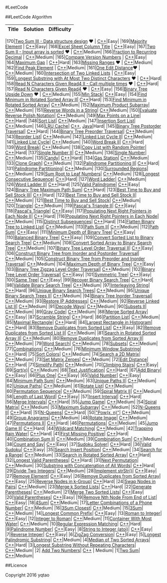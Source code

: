 #LeetCode

##LeetCode Algorithm

| Title | Solution | Difficulty |
| ----- | -------- | ---------- |

|170|[Two Sum III - Data structure design](https://oj.leetcode.com/problems/two-sum-iii-data-structure-design/) &hearts; | [C++](./LeetCodeSolutions/twoSum/twoSum.III.cpp)|Easy|
|169|[Majority Element](https://oj.leetcode.com/problems/majority-element/) | [C++](./LeetCodeSolutions/majorityElement/majorityElement.cpp)|Easy|
|168|[Excel Sheet Column Title](https://oj.leetcode.com/problems/excel-sheet-column-title/) | [C++](./LeetCodeSolutions/excelSheetColumnTitle/excelSheetColumnTitle.cpp)|Easy|
|167|[Two Sum II - Input array is sorted](https://oj.leetcode.com/problems/two-sum-ii-input-array-is-sorted/) &hearts; | [C++](./LeetCodeSolutions/twoSum/twoSum.II.cpp)|Medium|
|166|[Fraction to Recurring Decimal](https://oj.leetcode.com/problems/fraction-to-recurring-decimal/) | [C++](./LeetCodeSolutions/fractionToRecurringDecimal/fractionToRecurringDecimal.cpp)|Medium|
|165|[Compare Version Numbers](https://oj.leetcode.com/problems/compare-version-numbers/) | [C++](./LeetCodeSolutions/compareVersionNumbers/compareVersionNumbers.cpp)|Easy|
|164|[Maximum Gap](https://oj.leetcode.com/problems/maximum-gap/) | [C++](./LeetCodeSolutions/maximumGap/maximumGap.cpp)|Hard|
|163|[Missing Ranges](https://oj.leetcode.com/problems/missing-ranges/) &hearts; | [C++](./LeetCodeSolutions/missingRanges/missingRanges.cpp)|Medium|
|162|[Find Peak Element](https://oj.leetcode.com/problems/find-peak-element/) | [C++](./LeetCodeSolutions/findPeakElement/findPeakElement.cpp)|Medium|
|161|[One Edit Distance](https://oj.leetcode.com/problems/one-edit-distance/)&hearts; | [C++](./LeetCodeSolutions/oneEditDistance/oneEditDistance.cpp)|Medium|
|160|[Intersection of Two Linked Lists](https://oj.leetcode.com/problems/intersection-of-two-linked-lists/) | [C++](./LeetCodeSolutions/intersectionOfTwoLinkedLists/intersectionOfTwoLinkedLists.cpp)|Easy|
|159|[Longest Substring with At Most Two Distinct Characters](https://oj.leetcode.com/problems/longest-substring-with-at-most-two-distinct-characters/) &hearts; | [C++](./LeetCodeSolutions/longestSubstringWithAtMostTwoDistinctCharacters/longestSubstringWithAtMostTwoDistinctCharacters.cpp)|Hard|
|158|[Read N Characters Given Read4 II - Call multiple times](https://oj.leetcode.com/problems/read-n-characters-given-read4-ii-call-multiple-times/) &hearts; | [C++](./LeetCodeSolutions/readNCharactersGivenRead4/readNCharactersGivenRead4.II.cpp)|Hard|
|157|[Read N Characters Given Read4](https://oj.leetcode.com/problems/read-n-characters-given-read4/) &hearts; | [C++](./LeetCodeSolutions/readNCharactersGivenRead4/readNCharactersGivenRead4.cpp)|Easy|
|156|[Binary Tree Upside Down](https://oj.leetcode.com/problems/binary-tree-upside-down/) &hearts; | [C++](./LeetCodeSolutions/binaryTreeUpsideDown/binaryTreeUpsideDown.cpp)|Medium|
|155|[Min Stack](https://oj.leetcode.com/problems/min-stack/)| [C++](./LeetCodeSolutions/minStack/minStack.cpp)|Easy|
|154|[Find Minimum in Rotated Sorted Array II](https://oj.leetcode.com/problems/find-minimum-in-rotated-sorted-array-ii/)| [C++](./LeetCodeSolutions/findMinimumInRotatedSortedArray/findMinimumInRotatedSortedArray.II.cpp)|Hard|
|153|[Find Minimum in Rotated Sorted Array](https://oj.leetcode.com/problems/find-minimum-in-rotated-sorted-array/)| [C++](./LeetCodeSolutions/findMinimumInRotatedSortedArray/findMinimumInRotatedSortedArray.cpp)|Medium|
|152|[Maximum Product Subarray](https://oj.leetcode.com/problems/maximum-product-subarray/)| [C++](./LeetCodeSolutions/maximumProductSubarray/maximumProductSubarray.cpp)|Medium|
|151|[Reverse Words in a String](https://oj.leetcode.com/problems/reverse-words-in-a-string/)| [C++](./LeetCodeSolutions/reverseWordsInAString/reverseWordsInAString.cpp)|Medium|
|150|[Evaluate Reverse Polish Notation](https://oj.leetcode.com/problems/evaluate-reverse-polish-notation/)| [C++](./LeetCodeSolutions/evaluateReversePolishNotation/evaluateReversePolishNotation.cpp)|Medium|
|149|[Max Points on a Line](https://oj.leetcode.com/problems/max-points-on-a-line/)| [C++](./LeetCodeSolutions/maxPointsOnALine/maxPointsOnALine.cpp)|Hard|
|148|[Sort List](https://oj.leetcode.com/problems/sort-list/)| [C++](./LeetCodeSolutions/sortList/sortList.cpp)|Medium|
|147|[Insertion Sort List](https://oj.leetcode.com/problems/insertion-sort-list/)| [C++](./LeetCodeSolutions/insertionSortList/insertionSortList.cpp)|Medium|
|146|[LRU Cache](https://oj.leetcode.com/problems/lru-cache/)| [C++](./LeetCodeSolutions/LRUCache/LRUCache.cpp), [Java](./algorithms/java/src/lruCache/LRUCache.java)|Hard|
|145|[Binary Tree Postorder Traversal](https://oj.leetcode.com/problems/binary-tree-postorder-traversal/)| [C++](./LeetCodeSolutions/binaryTreePostorderTraversal/binaryTreePostorderTraversal.cpp)|Hard|
|144|[Binary Tree Preorder Traversal](https://oj.leetcode.com/problems/binary-tree-preorder-traversal/)| [C++](./LeetCodeSolutions/binaryTreePreorderTraversal/binaryTreePreorderTraversal.cpp)|Medium|
|143|[Reorder List](https://oj.leetcode.com/problems/reorder-list/)| [C++](./LeetCodeSolutions/reorderList/reorderList.cpp)|Medium|
|142|[Linked List Cycle II](https://oj.leetcode.com/problems/linked-list-cycle-ii/)| [C++](./LeetCodeSolutions/linkedListCycle/linkedListCycle.II.cpp)|Medium|
|141|[Linked List Cycle](https://oj.leetcode.com/problems/linked-list-cycle/)| [C++](./LeetCodeSolutions/linkedListCycle/linkedListCycle.cpp)|Medium|
|140|[Word Break II](https://oj.leetcode.com/problems/word-break-ii/)| [C++](./LeetCodeSolutions/wordBreak/wordBreak.II.cpp)|Hard|
|139|[Word Break](https://oj.leetcode.com/problems/word-break/)| [C++](./LeetCodeSolutions/wordBreak/wordBreak.cpp)|Medium|
|138|[Copy List with Random Pointer](https://oj.leetcode.com/problems/copy-list-with-random-pointer/)| [C++](./LeetCodeSolutions/copyListWithRandomPointer/copyListWithRandomPointer.cpp)|Hard|
|137|[Single Number II](https://oj.leetcode.com/problems/single-number-ii/)| [C++](./LeetCodeSolutions/singleNumber/singleNumber.II.cpp)|Medium|
|136|[Single Number](https://oj.leetcode.com/problems/single-number/)| [C++](./LeetCodeSolutions/singleNumber/singleNumber.cpp)|Medium|
|135|[Candy](https://oj.leetcode.com/problems/candy/)| [C++](./LeetCodeSolutions/candy/candy.cpp)|Hard|
|134|[Gas Station](https://oj.leetcode.com/problems/gas-station/)| [C++](./LeetCodeSolutions/gasStation/gasStation.cpp)|Medium|
|133|[Clone Graph](https://oj.leetcode.com/problems/clone-graph/)| [C++](./LeetCodeSolutions/cloneGraph/cloneGraph.cpp)|Medium|
|132|[Palindrome Partitioning II](https://oj.leetcode.com/problems/palindrome-partitioning-ii/)| [C++](./LeetCodeSolutions/palindromePartitioning/palindromePartitioning.II.cpp)|Hard|
|131|[Palindrome Partitioning](https://oj.leetcode.com/problems/palindrome-partitioning/)| [C++](./LeetCodeSolutions/palindromePartitioning/palindromePartitioning.cpp)|Medium|
|130|[Surrounded Regions](https://oj.leetcode.com/problems/surrounded-regions/)| [C++](./LeetCodeSolutions/surroundedRegions/surroundedRegions.cpp)|Medium|
|129|[Sum Root to Leaf Numbers](https://oj.leetcode.com/problems/sum-root-to-leaf-numbers/)| [C++](./LeetCodeSolutions/sumRootToLeafNumber/sumRootToLeafNumber.cpp)|Medium|
|128|[Longest Consecutive Sequence](https://oj.leetcode.com/problems/longest-consecutive-sequence/)| [C++](./LeetCodeSolutions/longestConsecutiveSequence/longestConsecutiveSequence.cpp)|Hard|
|127|[Word Ladder](https://oj.leetcode.com/problems/word-ladder/)| [C++](./LeetCodeSolutions/wordLadder/wordLadder.cpp)|Medium|
|126|[Word Ladder II](https://oj.leetcode.com/problems/word-ladder-ii/)| [C++](./LeetCodeSolutions/wordLadder/wordLadder.II.cpp)|Hard|
|125|[Valid Palindrome](https://oj.leetcode.com/problems/valid-palindrome/)| [C++](./LeetCodeSolutions/validPalindrome/validPalindrome.cpp)|Easy|
|124|[Binary Tree Maximum Path Sum](https://oj.leetcode.com/problems/binary-tree-maximum-path-sum/)| [C++](./LeetCodeSolutions/binaryTreeMaximumPathSum/binaryTreeMaximumPathSum.cpp)|Hard|
|123|[Best Time to Buy and Sell Stock III](https://oj.leetcode.com/problems/best-time-to-buy-and-sell-stock-iii/)| [C++](./LeetCodeSolutions/bestTimeToBuyAndSellStock/bestTimeToBuyAndSellStock.III.cpp)|Hard|
|122|[Best Time to Buy and Sell Stock II](https://oj.leetcode.com/problems/best-time-to-buy-and-sell-stock-ii/)| [C++](./LeetCodeSolutions/bestTimeToBuyAndSellStock/bestTimeToBuyAndSellStock.II.cpp)|Medium|
|121|[Best Time to Buy and Sell Stock](https://oj.leetcode.com/problems/best-time-to-buy-and-sell-stock/)| [C++](./LeetCodeSolutions/bestTimeToBuyAndSellStock/bestTimeToBuyAndSellStock.cpp)|Medium|
|120|[Triangle](https://oj.leetcode.com/problems/triangle/)| [C++](./LeetCodeSolutions/triangle/triangle.cpp)|Medium|
|119|[Pascal's Triangle II](https://oj.leetcode.com/problems/pascals-triangle-ii/)| [C++](./LeetCodeSolutions/pascalTriangle/pascalTriangle.II.cpp)|Easy|
|118|[Pascal's Triangle](https://oj.leetcode.com/problems/pascals-triangle/)| [C++](./LeetCodeSolutions/pascalTriangle/pascalTriangle.cpp)|Easy|
|117|[Populating Next Right Pointers in Each Node II](https://oj.leetcode.com/problems/populating-next-right-pointers-in-each-node-ii/)| [C++](./LeetCodeSolutions/populatingNextRightPointersInEachNode/populatingNextRightPointersInEachNode.II.cpp)|Hard|
|116|[Populating Next Right Pointers in Each Node](https://oj.leetcode.com/problems/populating-next-right-pointers-in-each-node/)| [C++](./LeetCodeSolutions/populatingNextRightPointersInEachNode/populatingNextRightPointersInEachNode.cpp)|Medium|
|115|[Distinct Subsequences](https://oj.leetcode.com/problems/distinct-subsequences/)| [C++](./LeetCodeSolutions/distinctSubsequences/distinctSubsequences.cpp)|Hard|
|114|[Flatten Binary Tree to Linked List](https://oj.leetcode.com/problems/flatten-binary-tree-to-linked-list/)| [C++](./LeetCodeSolutions/flattenBinaryTreeToLinkedList/flattenBinaryTreeToLinkedList.cpp)|Medium|
|113|[Path Sum II](https://oj.leetcode.com/problems/path-sum-ii/)| [C++](./LeetCodeSolutions/pathSum/pathSum.II.cpp)|Medium|
|112|[Path Sum](https://oj.leetcode.com/problems/path-sum/)| [C++](./LeetCodeSolutions/pathSum/pathSum.cpp)|Easy|
|111|[Minimum Depth of Binary Tree](https://oj.leetcode.com/problems/minimum-depth-of-binary-tree/)| [C++](./LeetCodeSolutions/minimumDepthOfBinaryTree/minimumDepthOfBinaryTree.cpp)|Easy|
|110|[Balanced Binary Tree](https://oj.leetcode.com/problems/balanced-binary-tree/)| [C++](./LeetCodeSolutions/balancedBinaryTree/balancedBinaryTree.cpp)|Easy|
|109|[Convert Sorted List to Binary Search Tree](https://oj.leetcode.com/problems/convert-sorted-list-to-binary-search-tree/)| [C++](./LeetCodeSolutions/convertSortedListToBinarySearchTree/convertSortedListToBinarySearchTree.cpp)|Medium|
|108|[Convert Sorted Array to Binary Search Tree](https://oj.leetcode.com/problems/convert-sorted-array-to-binary-search-tree/)| [C++](./LeetCodeSolutions/convertSortedArrayToBinarySearchTree/convertSortedArrayToBinarySearchTree.cpp)|Medium|
|107|[Binary Tree Level Order Traversal II](https://oj.leetcode.com/problems/binary-tree-level-order-traversal-ii/)| [C++](./LeetCodeSolutions/binaryTreeLevelOrderTraversal/binaryTreeLevelOrderTraversal.II.cpp)|Easy|
|106|[Construct Binary Tree from Inorder and Postorder Traversal](https://oj.leetcode.com/problems/construct-binary-tree-from-inorder-and-postorder-traversal/)| [C++](./LeetCodeSolutions/constructBinaryTreeFromInorderAndPostorderTraversal/constructBinaryTreeFromInorderAndPostorderTraversal.cpp)|Medium|
|105|[Construct Binary Tree from Preorder and Inorder Traversal](https://oj.leetcode.com/problems/construct-binary-tree-from-preorder-and-inorder-traversal/)| [C++](./LeetCodeSolutions/constructBinaryTreeFromPreorderAndInorderTraversal/constructBinaryTreeFromPreorderAndInorderTraversal.cpp)|Medium|
|104|[Maximum Depth of Binary Tree](https://oj.leetcode.com/problems/maximum-depth-of-binary-tree/)| [C++](./LeetCodeSolutions/maximumDepthOfBinaryTree/maximumDepthOfBinaryTree.cpp)|Easy|
|103|[Binary Tree Zigzag Level Order Traversal](https://oj.leetcode.com/problems/binary-tree-zigzag-level-order-traversal/)| [C++](./LeetCodeSolutions/binaryTreeZigzagLevelOrderTraversal/binaryTreeZigzagLevelOrderTraversal.cpp)|Medium|
|102|[Binary Tree Level Order Traversal](https://oj.leetcode.com/problems/binary-tree-level-order-traversal/)| [C++](./LeetCodeSolutions/binaryTreeLevelOrderTraversal/binaryTreeLevelOrderTraversal.cpp)|Easy|
|101|[Symmetric Tree](https://oj.leetcode.com/problems/symmetric-tree/)| [C++](./LeetCodeSolutions/symmetricTree/symmetricTree.cpp)|Easy|
|100|[Same Tree](https://oj.leetcode.com/problems/same-tree/)| [C++](./LeetCodeSolutions/sameTree/sameTree.cpp)|Easy|
|99|[Recover Binary Search Tree](https://oj.leetcode.com/problems/recover-binary-search-tree/)| [C++](./LeetCodeSolutions/recoverBinarySearchTree/recoverBinarySearchTree.cpp)|Hard|
|98|[Validate Binary Search Tree](https://oj.leetcode.com/problems/validate-binary-search-tree/)| [C++](./LeetCodeSolutions/validateBinarySearchTree/validateBinarySearchTree.cpp)|Medium|
|97|[Interleaving String](https://oj.leetcode.com/problems/interleaving-string/)| [C++](./LeetCodeSolutions/interleavingString/interleavingString.cpp)|Hard|
|96|[Unique Binary Search Trees](https://oj.leetcode.com/problems/unique-binary-search-trees/)| [C++](./LeetCodeSolutions/uniqueBinarySearchTrees/uniqueBinarySearchTrees.cpp)|Medium|
|95|[Unique Binary Search Trees II](https://oj.leetcode.com/problems/unique-binary-search-trees-ii/)| [C++](./LeetCodeSolutions/uniqueBinarySearchTrees/uniqueBinarySearchTrees.II.cpp)|Medium|
|94|[Binary Tree Inorder Traversal](https://oj.leetcode.com/problems/binary-tree-inorder-traversal/)| [C++](./LeetCodeSolutions/binaryTreeInorderTraversal/binaryTreeInorderTraversal.cpp)|Medium|
|93|[Restore IP Addresses](https://oj.leetcode.com/problems/restore-ip-addresses/)| [C++](./LeetCodeSolutions/restoreIPAddresses/restoreIPAddresses.cpp)|Medium|
|92|[Reverse Linked List II](https://oj.leetcode.com/problems/reverse-linked-list-ii/)| [C++](./LeetCodeSolutions/reverseLinkedList/reverseLinkedList.II.cpp)|Medium|
|91|[Decode Ways](https://oj.leetcode.com/problems/decode-ways/)| [C++](./LeetCodeSolutions/decodeWays/decodeWays.cpp)|Medium|
|90|[Subsets II](https://oj.leetcode.com/problems/subsets-ii/)| [C++](./LeetCodeSolutions/subsets/subsets.II.cpp)|Medium|
|89|[Gray Code](https://oj.leetcode.com/problems/gray-code/)| [C++](./LeetCodeSolutions/grayCode/grayCode.cpp)|Medium|
|88|[Merge Sorted Array](https://oj.leetcode.com/problems/merge-sorted-array/)| [C++](./LeetCodeSolutions/mergeTwoSortedArray/mergeTwoSortedArray.cpp)|Easy|
|87|[Scramble String](https://oj.leetcode.com/problems/scramble-string/)| [C++](./LeetCodeSolutions/scrambleString/scrambleString.cpp)|Hard|
|86|[Partition List](https://oj.leetcode.com/problems/partition-list/)| [C++](./LeetCodeSolutions/partitionList/partitionList.cpp)|Medium|
|85|[Maximal Rectangle](https://oj.leetcode.com/problems/maximal-rectangle/)| [C++](./LeetCodeSolutions/maximalRectangle/maximalRectangle.cpp)|Hard|
|84|[Largest Rectangle in Histogram](https://oj.leetcode.com/problems/largest-rectangle-in-histogram/)| [C++](./LeetCodeSolutions/largestRectangleInHistogram/largestRectangleInHistogram.cpp)|Hard|
|83|[Remove Duplicates from Sorted List](https://oj.leetcode.com/problems/remove-duplicates-from-sorted-list/)| [C++](./LeetCodeSolutions/removeDuplicatesFromSortedList/removeDuplicatesFromSortedList.cpp)|Easy|
|82|[Remove Duplicates from Sorted List II](https://oj.leetcode.com/problems/remove-duplicates-from-sorted-list-ii/)| [C++](./LeetCodeSolutions/removeDuplicatesFromSortedList/removeDuplicatesFromSortedList.II.cpp)|Medium|
|81|[Search in Rotated Sorted Array II](https://oj.leetcode.com/problems/search-in-rotated-sorted-array-ii/)| [C++](./LeetCodeSolutions/searchInRotatedSortedArray/searchInRotatedSortedArray.II.cpp)|Medium|
|80|[Remove Duplicates from Sorted Array II](https://oj.leetcode.com/problems/remove-duplicates-from-sorted-array-ii/)| [C++](./LeetCodeSolutions/removeDuplicatesFromSortedArray/removeDuplicatesFromSortedArray.II.cpp)|Medium|
|79|[Word Search](https://oj.leetcode.com/problems/word-search/)| [C++](./LeetCodeSolutions/wordSearch/wordSearch.cpp)|Medium|
|78|[Subsets](https://oj.leetcode.com/problems/subsets/)| [C++](./LeetCodeSolutions/subsets/subsets.cpp)|Medium|
|77|[Combinations](https://oj.leetcode.com/problems/combinations/)| [C++](./LeetCodeSolutions/combinations/combinations.cpp)|Medium|
|76|[Minimum Window Substring](https://oj.leetcode.com/problems/minimum-window-substring/)| [C++](./LeetCodeSolutions/minimumWindowSubstring/minimumWindowSubstring.cpp)|Hard|
|75|[Sort Colors](https://oj.leetcode.com/problems/sort-colors/)| [C++](./LeetCodeSolutions/sortColors/sortColors.cpp)|Medium|
|74|[Search a 2D Matrix](https://oj.leetcode.com/problems/search-a-2d-matrix/)| [C++](./LeetCodeSolutions/search2DMatrix/search2DMatrix.cpp)|Medium|
|73|[Set Matrix Zeroes](https://oj.leetcode.com/problems/set-matrix-zeroes/)| [C++](./LeetCodeSolutions/setMatrixZeroes/setMatrixZeroes.cpp)|Medium|
|72|[Edit Distance](https://oj.leetcode.com/problems/edit-distance/)| [C++](./leetcodeSolutions/editDistance/editDistance.cpp)|Hard|
|71|[Simplify Path](https://oj.leetcode.com/problems/simplify-path/)| [C++](./leetcodeSolutions/simplifyPath/simplifyPath.cpp)|Medium|
|70|[Climbing Stairs](https://oj.leetcode.com/problems/climbing-stairs/)| [C++](./LeetCodeSolutions/climbStairs/climbStairs.cpp)|Easy|
|69|[Sqrt(x)](https://oj.leetcode.com/problems/sqrtx/)| [C++](./LeetCodeSolutions/sqrt/sqrt.cpp)|Medium|
|68|[Text Justification](https://oj.leetcode.com/problems/text-justification/)| [C++](./LeetCodeSolutions/textJustification/textJustification.cpp)|Hard|
|67|[Add Binary](https://oj.leetcode.com/problems/add-binary/)| [C++](./LeetCodeSolutions/addBinary/addBinary.cpp)|Easy|
|66|[Plus One](https://oj.leetcode.com/problems/plus-one/)| [C++](./LeetCodeSolutions/plusOne/plusOne.cpp)|Easy|
|65|[Valid Number](https://oj.leetcode.com/problems/valid-number/)| [C++](./LeetCodeSolutions/validNumber/validNumber.cpp)|Easy|
|64|[Minimum Path Sum](https://oj.leetcode.com/problems/minimum-path-sum/)| [C++](./LeetCodeSolutions/minimumPathSum/minimumPathSum.cpp)|Medium|
|63|[Unique Paths II](https://oj.leetcode.com/problems/unique-paths-ii/)| [C++](./LeetCodeSolutions/uniquePaths/uniquePaths.II.cpp)|Medium|
|62|[Unique Paths](https://oj.leetcode.com/problems/unique-paths/)| [C++](./LeetCodeSolutions/uniquePaths/uniquePaths.cpp)|Medium|
|61|[Rotate List](https://oj.leetcode.com/problems/rotate-list/)| [C++](./LeetCodeSolutions/rotateList/rotateList.cpp)|Medium|
|60|[Permutation Sequence](https://oj.leetcode.com/problems/permutation-sequence/)| [C++](./LeetCodeSolutions/permutationSequence/permutationSequence.cpp)|Medium|
|59|[Spiral Matrix II](https://oj.leetcode.com/problems/spiral-matrix-ii/)| [C++](./LeetCodeSolutions/spiralMatrix/spiralMatrix.II.cpp)|Medium|
|58|[Length of Last Word](https://oj.leetcode.com/problems/length-of-last-word/)| [C++](./LeetCodeSolutions/lengthOfLastWord/lengthOfLastWord.cpp)|Easy|
|57|[Insert Interval](https://oj.leetcode.com/problems/insert-interval/)| [C++](./LeetCodeSolutions/insertInterval/insertInterval.cpp)|Hard|
|56|[Merge Intervals](https://oj.leetcode.com/problems/merge-intervals/)| [C++](./LeetCodeSolutions/mergeIntervals/mergeIntervals.cpp)|Hard|
|55|[Jump Game](https://oj.leetcode.com/problems/jump-game/)| [C++](./LeetCodeSolutions/jumpGame/jumpGame.cpp)|Medium|
|54|[Spiral Matrix](https://oj.leetcode.com/problems/spiral-matrix/)| [C++](./LeetCodeSolutions/spiralMatrix/spiralMatrix.cpp)|Medium|
|53|[Maximum Subarray](https://oj.leetcode.com/problems/maximum-subarray/)| [C++](./LeetCodeSolutions/maximumSubArray/maximumSubArray.cpp)|Medium|
|52|[N-Queens II](https://oj.leetcode.com/problems/n-queens-ii/)| [C++](./LeetCodeSolutions/nQueens/nQueuens.II.cpp)|Hard|
|51|[N-Queens](https://oj.leetcode.com/problems/n-queens/)| [C++](./LeetCodeSolutions/nQueens/nQueuens.cpp)|Hard|
|50|["Pow(x, n)"](https://oj.leetcode.com/problems/powx-n/)| [C++](./LeetCodeSolutions/pow/pow.cpp)|Medium|
|49|[Group Anagrams](https://oj.leetcode.com/problems/anagrams/)| [C++](./LeetCodeSolutions/anagrams/GroupAnagrams.cpp)|Medium|
|48|[Rotate Image](https://oj.leetcode.com/problems/rotate-image/)| [C++](./LeetCodeSolutions/rotateImage/rotateImage.cpp)|Medium|
|47|[Permutations II](https://oj.leetcode.com/problems/permutations-ii/)| [C++](./LeetCodeSolutions/permutations/permutations.II.cpp)|Hard|
|46|[Permutations](https://oj.leetcode.com/problems/permutations/)| [C++](./LeetCodeSolutions/permutations/permutations.cpp)|Medium|
|45|[Jump Game II](https://oj.leetcode.com/problems/jump-game-ii/)| [C++](./LeetCodeSolutions/jumpGame/jumpGame.II.cpp)|Hard|
|44|[Wildcard Matching](https://oj.leetcode.com/problems/wildcard-matching/)| [C++](./LeetCodeSolutionss/multiplyStrings/multiplyStrings.cpp)|Medium|
|42|[Trapping Rain Water](https://oj.leetcode.com/problems/trapping-rain-water/)| [C++](./LeetCodeSolutions/trappingRainWater/trappingRainWater.cpp)|Hard|
|41|[First Missing Positive](https://oj.leetcode.com/problems/first-missing-positive/)| [C++](./LeetCodeSolutions/firstMissingPositive/firstMissingPositive.cpp)|Hard|
|40|[Combination Sum II](https://oj.leetcode.com/problems/combination-sum-ii/)| [C++](./LeetCodeSolutions/combinationSum/combinationSum.II.cpp)|Medium|
|39|[Combination Sum](https://oj.leetcode.com/problems/combination-sum/)| [C++](./LeetCodeSolutions/combinationSum/combinationSum.cpp)|Medium|
|38|[Count and Say](https://oj.leetcode.com/problems/count-and-say/)| [C++](./LeetCodeSolutions/countAndSay/countAndSay.cpp)|Easy|
|37|[Sudoku Solver](https://oj.leetcode.com/problems/sudoku-solver/)| [C++](./LeetCodeSolutions/sudokuSolver/sudokuSolver.cpp)|Hard|
|36|[Valid Sudoku](https://oj.leetcode.com/problems/valid-sudoku/)| [C++](./LeetCodeSolutions/validSudoku/validSudoku.cpp)|Easy|
|35|[Search Insert Position](https://oj.leetcode.com/problems/search-insert-position/)| [C++](./LeetCodeSolutions/searchInsertPosition/searchInsertPosition.cpp)|Medium|
|34|[Search for a Range](https://oj.leetcode.com/problems/search-for-a-range/)| [C++](./LeetCodeSolutions/searchForRange/searchForRange.cpp)|Medium|
|33|[Search in Rotated Sorted Array](https://oj.leetcode.com/problems/search-in-rotated-sorted-array/)| [C++](./LeetCodeSolutions/searchInRotatedSortedArray/searchInRotatedSortedArray.cpp)|Hard|
|32|[Longest Valid Parentheses](https://oj.leetcode.com/problems/longest-valid-parentheses/)| [C++](./LeetCodeSolutions/longestValidParentheses/longestValidParentheses.cpp)|Hard|
|31|[Next Permutation](https://oj.leetcode.com/problems/next-permutation/)| [C++](./LeetCodeSolutions/nextPermutation/nextPermutation.cpp)|Medium|
|30|[Substring with Concatenation of All Words](https://oj.leetcode.com/problems/substring-with-concatenation-of-all-words/)| [C++](./LeetCodeSolutions/substringWithConcatenationOfAllWords/substringWithConcatenationOfAllWords.cpp)|Hard|
|29|[Divide Two Integers](https://oj.leetcode.com/problems/divide-two-integers/)| [C++](./LeetCodeSolutions/divideTwoInt/divideTwoInt.cpp)|Medium|
|28|[Implement strStr()](https://oj.leetcode.com/problems/implement-strstr/)| [C++](./LeetCodeSolutions/strStr/strStr.cpp)|Easy|
|27|[Remove Element](https://oj.leetcode.com/problems/remove-element/)| [C++](./LeetCodeSolutions/removeElement/removeElement.cpp)|Easy|
|26|[Remove Duplicates from Sorted Array](https://oj.leetcode.com/problems/remove-duplicates-from-sorted-array/)| [C++](./LeetCodeSolutions/removeDuplicatesFromSortedArray/removeDuplicatesFromSortedArray.cpp)|Easy|
|25|[Reverse Nodes in k-Group](https://oj.leetcode.com/problems/reverse-nodes-in-k-group/)| [C++](./LeetCodeSolutions/reverseNodesInKGroup/reverseNodesInKGroup.cpp)|Hard|
|24|[Swap Nodes in Pairs](https://oj.leetcode.com/problems/swap-nodes-in-pairs/)| [C++](./LeetCodeSolutions/swapNodesInPairs/swapNodesInPairs.cpp)|Medium|
|23|[Merge k Sorted Lists](https://oj.leetcode.com/problems/merge-k-sorted-lists/)| [C++](./LeetCodeSolutions/MergeKSortedLists/MergeKSortedLists.cpp)|Hard|
|22|[Generate Parentheses](https://oj.leetcode.com/problems/generate-parentheses/)| [C++](./LeetCodeSolutions/generateParentheses/generateParentheses.cpp)|Medium|
|21|[Merge Two Sorted Lists](https://oj.leetcode.com/problems/merge-two-sorted-lists/)| [C++](./LeetCodeSolutions/MergeTwoSortedList/MergeTwoSortedList.cpp)|Easy|
|20|[Valid Parentheses](https://oj.leetcode.com/problems/valid-parentheses/)| [C++](./LeetCodeSolutions/validParentheses/validParentheses.cpp)|Easy|
|19|[Remove Nth Node From End of List](https://oj.leetcode.com/problems/remove-nth-node-from-end-of-list/)| [C++](./LeetCodeSolutions/removeNthNodeFromEndOfList/removeNthNodeFromEndOfList.cpp)|Easy|
|18|[4Sum](https://oj.leetcode.com/problems/4sum/)| [C++](./LeetCodeSolutions/4Sum/4Sum.cpp)|Medium|
|17|[Letter Combinations of a Phone Number](https://oj.leetcode.com/problems/letter-combinations-of-a-phone-number/)| [C++](./LeetCodeSolutions/letterCombinationsOfAPhoneNumber/letterCombinationsOfAPhoneNumber.cpp)|Medium|
|16|[3Sum Closest](https://oj.leetcode.com/problems/3sum-closest/)| [C++](./LeetCodeSolutions/3SumClosest/3SumClosest.cpp)|Medium|
|15|[3Sum](https://oj.leetcode.com/problems/3sum/)| [C++](./LeetCodeSolutions/3Sum/3Sum.cpp)|Medium|
|14|[Longest Common Prefix](https://oj.leetcode.com/problems/longest-common-prefix/)| [C++](./LeetCodeSolutions/longestCommonPrefix/longestCommonPrefix.cpp)|Easy|
|13|[Roman to Integer](https://oj.leetcode.com/problems/roman-to-integer/)| [C++](./LeetCodeSolutions/romanToInteger/romanToInteger.cpp)|Easy|
|12|[Integer to Roman](https://oj.leetcode.com/problems/integer-to-roman/)| [C++](./LeetCodeSolutions/integerToRoman/integerToRoman.cpp)|Medium|
|11|[Container With Most Water](https://oj.leetcode.com/problems/container-with-most-water/)| [C++](./LeetCodeSolutions/containerWithMostWater/containerWithMostWater.cpp)|Medium|
|10|[Regular Expression Matching](https://oj.leetcode.com/problems/regular-expression-matching/)| [C++](./LeetCodeSolutions/regularExpressionMatching/regularExpressionMatching.cpp)|Hard|
|9|[Palindrome Number](https://oj.leetcode.com/problems/palindrome-number/)| [C++](./LeetCodeSolutions/palindromeNumber/palindromeNumber.cpp)|Easy|
|8|[String to Integer (atoi)](https://oj.leetcode.com/problems/string-to-integer-atoi/)| [C++](./LeetCodeSolutions/stringToInteger/stringToInteger.cpp)|Easy|
|7|[Reverse Integer](https://oj.leetcode.com/problems/reverse-integer/)| [C++](./LeetCodeSolutions/reverseInteger/reverseInteger.cpp)|Easy|
|6|[ZigZag Conversion](https://oj.leetcode.com/problems/zigzag-conversion/)| [C++](./LeetCodeSolutions/zigZagConversion/zigZagConversion.cpp)|Easy|
|5|[Longest Palindromic Substring](https://oj.leetcode.com/problems/longest-palindromic-substring/)| [C++](./LeetCodeSolutions/longestPalindromicSubstring/longestPalindromicSubstring.cpp)|Medium|
|4|[Median of Two Sorted Arrays](https://leetcode.com/problems/median-of-two-sorted-arrays/)| [C++](./LeetCodeSolutions/MedianofTwoSortedArrays/MedianofTwoSortedArrays.cpp)|Hard|
|3|[Longest Substring Without Repeating Characters](https://leetcode.com/problems/longest-substring-without-repeating-characters/)| [C++](./LeetCodeSolutions/longestSubstringWithoutRepeatingCharacters/longestSubstringWithoutRepeatingCharacters.cpp)|Medium|
|2| [Add Two Numbers](https://leetcode.com/problems/add-two-numbers/)| [C++](./LeetCodeSolutions/AddTwoNumbers/addTwoNumbers.cpp) | Medium|
|1|[Two Sum](https://oj.leetcode.com/problems/two-sum/)| [C++](./LeetCodeSolutions/twoSum/twoSum.cpp)|Medium|

##Licence

Copyright 2016 yqtao


